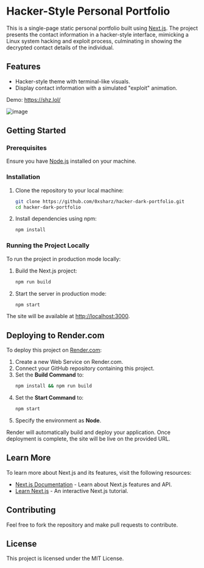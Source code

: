 # Hacker-Style Personal Portfolio

This is a single-page static personal portfolio built using [Next.js](https://nextjs.org). The project presents the contact information in a hacker-style interface, mimicking a Linux system hacking and exploit process, culminating in showing the decrypted contact details of the individual.

## Features
- Hacker-style theme with terminal-like visuals.
- Display contact information with a simulated "exploit" animation.

Demo: https://shz.lol/

![image](https://github.com/user-attachments/assets/5b0dca7e-2224-4afd-9aa9-4b77e0603682)

## Getting Started

### Prerequisites
Ensure you have [Node.js](https://nodejs.org) installed on your machine.

### Installation

1. Clone the repository to your local machine:
   ```bash
   git clone https://github.com/0xsharz/hacker-dark-portfolio.git
   cd hacker-dark-portfolio
   ```

2. Install dependencies using npm:
   ```bash
   npm install
   ```

### Running the Project Locally
To run the project in production mode locally:

1. Build the Next.js project:
   ```bash
   npm run build
   ```

2. Start the server in production mode:
   ```bash
   npm start
   ```

The site will be available at [http://localhost:3000](http://localhost:3000).

## Deploying to Render.com

To deploy this project on [Render.com](https://render.com):

1. Create a new Web Service on Render.com.
2. Connect your GitHub repository containing this project.
3. Set the **Build Command** to:
   ```bash
   npm install && npm run build
   ```
4. Set the **Start Command** to:
   ```bash
   npm start
   ```
5. Specify the environment as **Node**.

Render will automatically build and deploy your application. Once deployment is complete, the site will be live on the provided URL.

## Learn More
To learn more about Next.js and its features, visit the following resources:

- [Next.js Documentation](https://nextjs.org/docs) - Learn about Next.js features and API.
- [Learn Next.js](https://nextjs.org/learn) - An interactive Next.js tutorial.

## Contributing
Feel free to fork the repository and make pull requests to contribute.

## License
This project is licensed under the MIT License.

